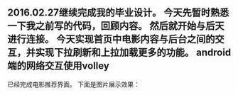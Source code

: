 2016.02.27继续完成我的毕业设计。
今天先暂时熟悉一下我之前写的代码，回顾内容。
然后就开始与后天进行连接。
今天实现首页中电影内容与后台之间的交互，并实现下拉刷新和上拉加载更多的功能。
android端的网络交互使用volley
--------------------------------
已经完成电影推荐界面。
下面是图片展示效果：
